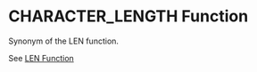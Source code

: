 # CHARACTER\_LENGTH Function<a name="r_CHARACTER_LENGTH"></a>

Synonym of the LEN function\. 

See [LEN Function](r_LEN.md) 